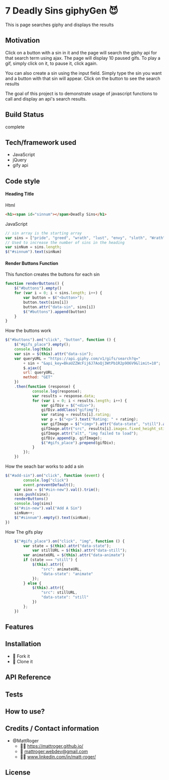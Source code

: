 # 7 Deadly Sins giphyGen :smiling_imp:
This is page searches giphy and displays the results

## Motivation
Click on a button with a sin in it and the page will search the giphy api for that search term using ajax. The page will display 10 paused gifs. To play a gif, simply click on it, to pause it, click again.

You can also create a sin using the input field. Simply type the sin you want and a button with that sin will appear. Click on the button to see the search results

The goal of this project is to demonstrate usage of javascript functions to call and display an api's search results.


## Build Status
complete

## Tech/framework used
* JavaScript 
* jQuery 
* gify api

## Code style

#### Heading Title

Html
```html
<h1><span id="sinnum"></span>Deadly Sins</h1>
```
JavaScript
 ```javascript
 // sin array is the starting array
var sins = ["pride", "greed", "wrath", "lust", "envy", "sloth", "Wrath"]
// Used to increase the number of sins in the heading
var sinNum = sins.length;
$("#sinnum").text(sinNum)
 ```
#### Render Buttons Function
This function creates the buttons for each sin
```JavaScript
function renderButtons() {
    $("#buttons").empty()
    for (var i = 0; i < sins.length; i++) {
        var button = $("<button>");
        button.text(sins[i])
        button.attr("data-sin", sins[i])
        $("#buttons").append(button)
    }
}
```
How the buttons work
```javascript
$("#buttons").on("click", "button", function () {
    $("#gifs_place").empty();
    console.log(this)
    var sin = $(this).attr("data-sin");
    var queryURL = "https://api.giphy.com/v1/gifs/search?q="
        + sin + "&api_key=BkaUZZWcFij6J7AoQj3WtPb1R2p9O6V9&limit=10";
        $.ajax({
        url: queryURL,
        method: "GET"
    })
    .then(function (response) {
            console.log(response);
            var results = response.data;
            for (var i = 0; i < results.length; i++) {
                var gifDiv = $("<div>");
                gifDiv.addClass("gifimg");
                var rating = results[i].rating;
                var p = $("<p>").text("Rating: " + rating);
                var gifImage = $("<img>").attr("data-state", "still").attr("data-animate", results[i].images.fixed_height.url).attr("data-still", results[i].images.fixed_height_still.url)
                gifImage.attr("src", results[i].images.fixed_height_still.url);               
                gifImage.attr("alt", "img failed to load");
                gifDiv.append(p, gifImage);
                $("#gifs_place").prepend(gifDiv);                
            }            
        });
    })
```
How the seach bar works to add a sin
```javascript
$("#add-sin").on("click", function (event) {
        console.log("click")
        event.preventDefault();
    var sinx = $("#sin-new").val().trim();
    sins.push(sinx);
    renderButtons()
    console.log(sins)
    $("#sin-new").val("Add A Sin")
    sinNum++;   
    $("#sinnum").empty().text(sinNum);      
})
```
How The gifs play
```javascript
    $("#gifs_place").on("click", "img", function () {
        var state = $(this).attr("data-state");
            var stillURL = $(this).attr("data-still");    
        var animateURL = $(this).attr("data-animate")    
        if (state === "still") {
            $(this).attr({
                "src": animateURL,
                "data-state": "animate"
            });    
        } else {
            $(this).attr({
                "src": stillURL,
                "data-state": "still"
            })    
        };    
    })
```

## Features

## Installation
* :trident: Fork it
* :sheep: Clone it


## API Reference

## Tests

## How to use?


## Credits / Contact information
* @MattRoger 
  * :man_office_worker: https://mattroger.github.io/
  * :e-mail: mattroger.webdev@gmail.com
  * :man_office_worker: www.linkedin.com/in/matt-roger/


## License
